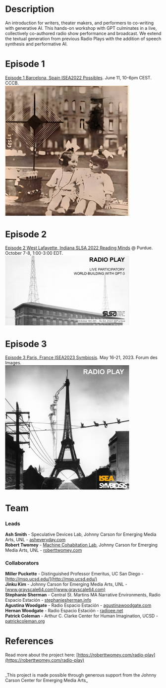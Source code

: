 # Description

An introduction for writers, theater makers, and performers to co-writing with generative AI. This hands-on workshop with GPT culminates in a live, collectively co-authored radio show performance and broadcast. We extend the textual generation from previous Radio Plays with the addition of speech synthesis and performative AI.

# Episode 1
[Episode 1 Barcelona, Spain ISEA2022 Possibles](ep1/). June 11, 10-6pm CEST. CCCB.<br>
<img src="ep1/images/barca_girls_out.jpg" width=400>

# Episode 2
[Episode 2 West Lafayette, Indiana SLSA 2022 Reading Minds](ep2/) @ Purdue. October 7-8, 1:00-3:00 EDT.<br>
<img src="ep2/images/radio_play_ep2.jpg" width=400>

# Episode 3
[Episode 3 Paris, France ISEA2023 Symbiosis](ep3/). May 16-21, 2023. Forum des Images.<br>
<img src="images/radio-play-logo-isea2023.jpg" width=400>

# Team
### Leads
**Ash Smith** - Speculative Devices Lab, Johnny Carson for Emerging Media Arts, UNL - [asheveryday.com](https://asheveryday.com/)<br>
**Robert Twomey** - [Machine Cohabitation Lab](http://cohab-lab.net), Johnny Carson for Emerging Media Arts, UNL - [roberttwomey.com](https://roberttwomey.com)<br>

### Collaborators
**Miller Puckette** - Distinguished Professor Emeritus, UC San Diego - [http://msp.ucsd.edu/](http://msp.ucsd.edu/)<br>
**Jinku Kim** - Johnny Carson for Emerging Media Arts, UNL - [www.grayscale64.com](www.grayscale64.com)<br>
**Stephanie Sherman** - Central St. Martins MA Narrative Environments, Radio Espacio Estación - [stephaniesherman.info](stephaniesherman.info)<br>
**Agustina Woodgate** - Radio Espacio Estación - [agustinawoodgate.com](agustinawoodgate.com)<br>
**Hernan Woodgate** - Radio Espacio Estación - [radioee.net](radioee.net)<br>
**Patrick Coleman** - Arthur C. Clarke Center for Human Imagination, UCSD - [patrickcoleman.org](patrickcoleman.org)<br>

# References
Read more about the project here: [https://roberttwomey.com/radio-play](https://roberttwomey.com/radio-play)

<br>
_This project is made possible through generous support from the Johnny Carson Center for Emerging Media Arts_
